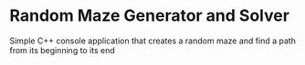 # Random Maze Generator and Solver

Simple C++ console application that creates a random maze and find a path from its beginning to its end
